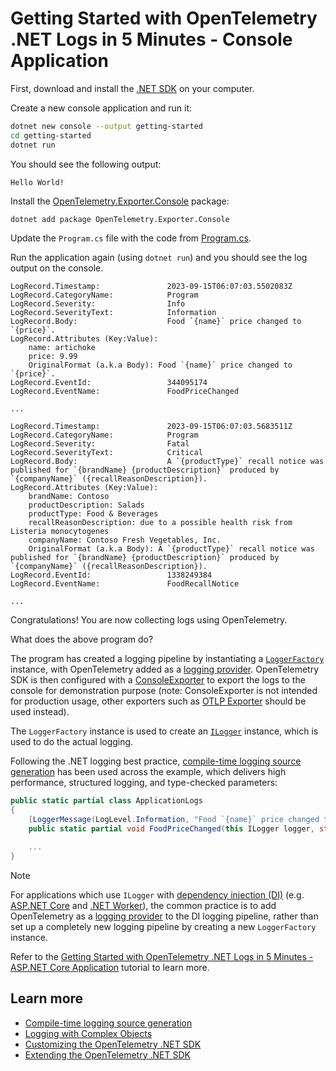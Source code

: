 # Getting Started with OpenTelemetry .NET Logs in 5 Minutes - Console Application

First, download and install the [.NET
SDK](https://dotnet.microsoft.com/download) on your computer.

Create a new console application and run it:

```sh
dotnet new console --output getting-started
cd getting-started
dotnet run
```

You should see the following output:

```text
Hello World!
```

Install the
[OpenTelemetry.Exporter.Console](../../../src/OpenTelemetry.Exporter.Console/README.md)
package:

```sh
dotnet add package OpenTelemetry.Exporter.Console
```

Update the `Program.cs` file with the code from [Program.cs](./Program.cs).

Run the application again (using `dotnet run`) and you should see the log output
on the console.

```text
LogRecord.Timestamp:               2023-09-15T06:07:03.5502083Z
LogRecord.CategoryName:            Program
LogRecord.Severity:                Info
LogRecord.SeverityText:            Information
LogRecord.Body:                    Food `{name}` price changed to `{price}`.
LogRecord.Attributes (Key:Value):
    name: artichoke
    price: 9.99
    OriginalFormat (a.k.a Body): Food `{name}` price changed to `{price}`.
LogRecord.EventId:                 344095174
LogRecord.EventName:               FoodPriceChanged

...

LogRecord.Timestamp:               2023-09-15T06:07:03.5683511Z
LogRecord.CategoryName:            Program
LogRecord.Severity:                Fatal
LogRecord.SeverityText:            Critical
LogRecord.Body:                    A `{productType}` recall notice was published for `{brandName} {productDescription}` produced by `{companyName}` ({recallReasonDescription}).
LogRecord.Attributes (Key:Value):
    brandName: Contoso
    productDescription: Salads
    productType: Food & Beverages
    recallReasonDescription: due to a possible health risk from Listeria monocytogenes
    companyName: Contoso Fresh Vegetables, Inc.
    OriginalFormat (a.k.a Body): A `{productType}` recall notice was published for `{brandName} {productDescription}` produced by `{companyName}` ({recallReasonDescription}).
LogRecord.EventId:                 1338249384
LogRecord.EventName:               FoodRecallNotice

...
```

Congratulations! You are now collecting logs using OpenTelemetry.

What does the above program do?

The program has created a logging pipeline by instantiating a
[`LoggerFactory`](https://docs.microsoft.com/dotnet/api/microsoft.extensions.logging.iloggerfactory)
instance, with OpenTelemetry added as a [logging
provider](https://docs.microsoft.com/dotnet/core/extensions/logging-providers).
OpenTelemetry SDK is then configured with a
[ConsoleExporter](../../../src/OpenTelemetry.Exporter.Console/README.md) to
export the logs to the console for demonstration purpose (note: ConsoleExporter
is not intended for production usage, other exporters such as [OTLP
Exporter](../../../src/OpenTelemetry.Exporter.OpenTelemetryProtocol/README.md)
should be used instead).

The `LoggerFactory` instance is used to create an
[`ILogger`](https://docs.microsoft.com/dotnet/api/microsoft.extensions.logging.ilogger)
instance, which is used to do the actual logging.

Following the .NET logging best practice, [compile-time logging source
generation](https://docs.microsoft.com/dotnet/core/extensions/logger-message-generator)
has been used across the example, which delivers high performance, structured
logging, and type-checked parameters:

```csharp
public static partial class ApplicationLogs
{
    [LoggerMessage(LogLevel.Information, "Food `{name}` price changed to `{price}`.")]
    public static partial void FoodPriceChanged(this ILogger logger, string name, double price);

    ...
}
```

> [!NOTE]
> For applications which use `ILogger` with [dependency injection
(DI)](https://learn.microsoft.com/dotnet/core/extensions/dependency-injection)
(e.g. [ASP.NET Core](https://learn.microsoft.com/aspnet/core) and [.NET
Worker](https://learn.microsoft.com/dotnet/core/extensions/workers)), the common
practice is to add OpenTelemetry as a [logging
provider](https://docs.microsoft.com/dotnet/core/extensions/logging-providers)
to the DI logging pipeline, rather than set up a completely new logging pipeline
by creating a new `LoggerFactory` instance.
>
> Refer to the [Getting Started with OpenTelemetry .NET Logs in 5 Minutes -
ASP.NET Core Application](../getting-started-aspnetcore/README.md) tutorial to
learn more.

## Learn more

* [Compile-time logging source
  generation](https://docs.microsoft.com/dotnet/core/extensions/logger-message-generator)
* [Logging with Complex Objects](../complex-objects/README.md)
* [Customizing the OpenTelemetry .NET SDK](../customizing-the-sdk/README.md)
* [Extending the OpenTelemetry .NET SDK](../extending-the-sdk/README.md)
